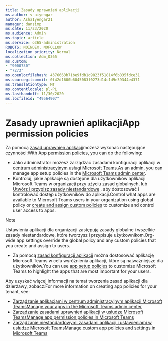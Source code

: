 ```yaml
---
title: Zasady uprawnień aplikacji
ms.author: v-aiyengar
author: AshaIyengar21
manager: dansimp
ms.date: 11/23/2020
ms.audience: Admin
ms.topic: article
ms.service: o365-administration
ROBOTS: NOINDEX, NOFOLLOW
localization_priority: Normal
ms.collection: Adm_O365
ms.custom:
- "9000730"
- "7273"
ms.openlocfilehash: 4376663b71be9fdb1d9823f51814f6b835fdce31
ms.sourcegitcommit: 0f42d1600b6845083f0273d14c1d9e59344e4371
ms.translationtype: MT
ms.contentlocale: pl-PL
ms.lasthandoff: 11/30/2020
ms.locfileid: "49564907"
---
```

# <a name="app-permission-policies"></a><span data-ttu-id="1a197-102">Zasady uprawnień aplikacji</span><span class="sxs-lookup"><span data-stu-id="1a197-102">App permission policies</span></span>

<span data-ttu-id="1a197-103">Za pomocą [zasad uprawnień aplikacji](https://docs.microsoft.com/microsoftteams/teams-app-permission-policies)możesz wykonać następujące czynności:</span><span class="sxs-lookup"><span data-stu-id="1a197-103">With [App permission policies](https://docs.microsoft.com/microsoftteams/teams-app-permission-policies), you can do the following:</span></span>
- <span data-ttu-id="1a197-104">Jako administrator możesz zarządzać zasadami konfiguracji aplikacji w [centrum administracyjnym usługi Microsoft Teams](https://admin.teams.microsoft.com/policies/app-permission).</span><span class="sxs-lookup"><span data-stu-id="1a197-104">As an admin, you can manage app setup policies in the [Microsoft Teams admin center](https://admin.teams.microsoft.com/policies/app-permission).</span></span>
- <span data-ttu-id="1a197-105">Kontroluj, jakie aplikacje są dostępne dla użytkowników aplikacji Microsoft Teams w organizacji przy użyciu zasad globalnych, lub [Utwórz i przypisz zasady niestandardowe](https://docs.microsoft.com/microsoftteams/teams-app-permission-policies#create-a-custom-app-permission-policy) , aby dostosować i kontrolować dostęp użytkowników do aplikacji.</span><span class="sxs-lookup"><span data-stu-id="1a197-105">Control what apps are available to Microsoft Teams users in your organization using global policy or [create and assign custom policies](https://docs.microsoft.com/microsoftteams/teams-app-permission-policies#create-a-custom-app-permission-policy) to customize and control user access to apps.</span></span> 
> [!NOTE]
> <span data-ttu-id="1a197-106">Ustawienia aplikacji dla organizacji zastępują zasady globalne i wszelkie zasady niestandardowe, które tworzysz i przypisuje użytkownikom.</span><span class="sxs-lookup"><span data-stu-id="1a197-106">Org-wide app settings override the global policy and any custom policies that you create and assign to users.</span></span>
- <span data-ttu-id="1a197-107">Za pomocą [zasad konfiguracji aplikacji](https://docs.microsoft.com/microsoftteams/teams-app-setup-policies) można dostosować aplikację Microsoft Teams w celu wyróżnienia aplikacji, które są najważniejsze dla użytkowników.</span><span class="sxs-lookup"><span data-stu-id="1a197-107">You can use [app setup policies](https://docs.microsoft.com/microsoftteams/teams-app-setup-policies) to customize Microsoft Teams to highlight the apps that are most important for your users.</span></span> 


<span data-ttu-id="1a197-108">Aby uzyskać więcej informacji na temat tworzenia zasad aplikacji dla dzierżawy, zobacz:</span><span class="sxs-lookup"><span data-stu-id="1a197-108">For more information on creating app policies for your tenant, see:</span></span>
- [<span data-ttu-id="1a197-109">Zarządzanie aplikacjami w centrum administracyjnym aplikacji Microsoft Teams</span><span class="sxs-lookup"><span data-stu-id="1a197-109">Manage your apps in the Microsoft Teams admin center</span></span>](https://docs.microsoft.com/MicrosoftTeams/manage-apps)
- [<span data-ttu-id="1a197-110">Zarządzanie zasadami uprawnień aplikacji w usłudze Microsoft Teams</span><span class="sxs-lookup"><span data-stu-id="1a197-110">Manage app permission policies in Microsoft Teams</span></span>](https://docs.microsoft.com/microsoftteams/teams-app-permission-policies)
- [<span data-ttu-id="1a197-111">Zarządzanie niestandardowymi zasadami aplikacji i ustawieniami w usłudze Microsoft Teams</span><span class="sxs-lookup"><span data-stu-id="1a197-111">Manage custom app policies and settings in Microsoft Teams</span></span>](https://docs.microsoft.com/MicrosoftTeams/teams-custom-app-policies-and-settings)
